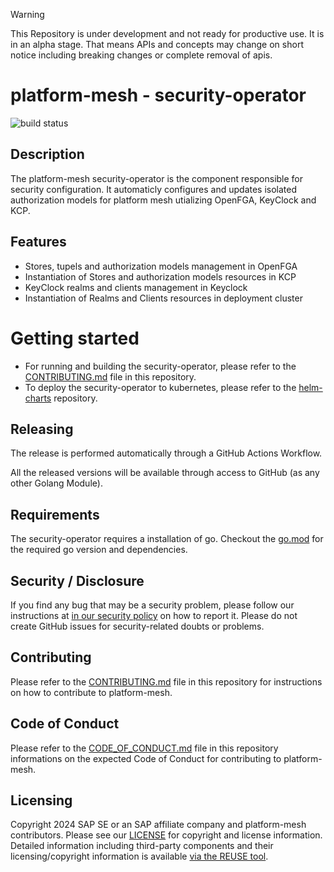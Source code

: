 > [!WARNING]
> This Repository is under development and not ready for productive use. It is in an alpha stage. That means APIs and concepts may change on short notice including breaking changes or complete removal of apis.

# platform-mesh - security-operator
![build status](https://github.com/platform-mesh/security-operator/actions/workflows/pipeline.yaml/badge.svg)

## Description
The platform-mesh security-operator is the component responsible for security configuration. It automaticly configures and updates isolated authorization models for platform mesh utializing OpenFGA, KeyClock and KCP.

## Features
- Stores, tupels and authorization models management in OpenFGA
- Instantiation of Stores and authorization models resources in KCP
- KeyClock realms and clients management in Keyclock
- Instantiation of Realms and Clients resources in deployment cluster

# Getting started

- For running and building the security-operator, please refer to the [CONTRIBUTING.md](CONTRIBUTING.md) file in this repository.
- To deploy the security-operator to kubernetes, please refer to the [helm-charts](https://github.com/platform-mesh/helm-charts) repository. 

## Releasing

The release is performed automatically through a GitHub Actions Workflow.

All the released versions will be available through access to GitHub (as any other Golang Module).

## Requirements

The security-operator requires a installation of go. Checkout the [go.mod](go.mod) for the required go version and dependencies.

## Security / Disclosure
If you find any bug that may be a security problem, please follow our instructions at [in our security policy](https://github.com/platform-mesh/extension-manager-operator/security/policy) on how to report it. Please do not create GitHub issues for security-related doubts or problems.

## Contributing

Please refer to the [CONTRIBUTING.md](CONTRIBUTING.md) file in this repository for instructions on how to contribute to platform-mesh.

## Code of Conduct

Please refer to the [CODE_OF_CONDUCT.md](CODE_OF_CONDUCT.md) file in this repository informations on the expected Code of Conduct for contributing to platform-mesh.

## Licensing

Copyright 2024 SAP SE or an SAP affiliate company and platform-mesh contributors. Please see our [LICENSE](LICENSE) for copyright and license information. Detailed information including third-party components and their licensing/copyright information is available [via the REUSE tool](https://api.reuse.software/info/github.com/platform-mesh/security-operator).

